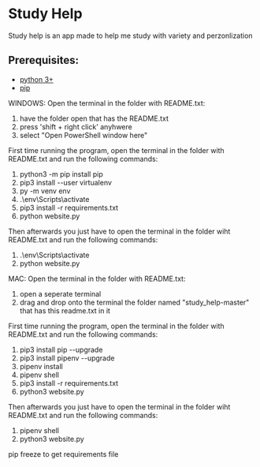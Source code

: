 # Study Help

Study help is an app made to help me study with variety and perzonlization

## Prerequisites:

* [python 3+](https://www.python.org/)
* [pip](https://pip.pypa.io/en/stable/installing/)

WINDOWS:
Open the terminal in the folder with README.txt:
1. have the folder open that has the README.txt 
2. press 'shift + right click' anyhwere
3. select "Open PowerShell window here"

First time running the program, open the terminal in the folder with README.txt and run the following commands:
1. python3 -m pip install pip
2. pip3 install --user virtualenv
3. py -m venv env
4. .\env\Scripts\activate
5. pip3 install -r requirements.txt
6. python website.py

Then afterwards you just have to open the terminal in the folder wiht README.txt and run the following commands:
1. .\env\Scripts\activate
2. python website.py

MAC:
Open the terminal in the folder with README.txt:
1. open a seperate terminal
2. drag and drop onto the terminal the folder named "study_help-master" that has this readme.txt in it

First time running the program, open the terminal in the folder with README.txt and run the following commands:
1. pip3 install pip --upgrade
2. pip3 install pipenv --upgrade
3. pipenv install
4. pipenv shell
5. pip3 install -r requirements.txt
6. python3 website.py

Then afterwards you just have to open the terminal in the folder wiht README.txt and run the following commands:
1. pipenv shell
2. python3 website.py


pip freeze to get requirements file
